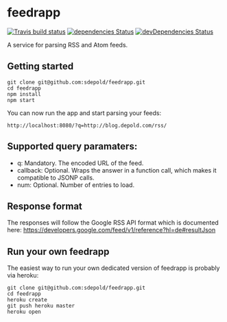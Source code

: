 # feedrapp
[![Travis build status](http://img.shields.io/travis/sdepold/feedrapp.svg?style=flat)](https://travis-ci.org/sdepold/feedrapp)
[![dependencies Status](https://david-dm.org/sdepold/feedrapp/status.svg)](https://david-dm.org/sdepold/feedrapp)
[![devDependencies Status](https://david-dm.org/sdepold/feedrapp/dev-status.svg)](https://david-dm.org/sdepold/feedrapp?type=dev)

A service for parsing RSS and Atom feeds.

## Getting started

```
git clone git@github.com:sdepold/feedrapp.git
cd feedrapp
npm install
npm start
```

You can now run the app and start parsing your feeds:

```
http://localhost:8080/?q=http://blog.depold.com/rss/
```

## Supported query paramaters:

- q: Mandatory. The encoded URL of the feed.
- callback: Optional. Wraps the answer in a function call, which makes it compatible to JSONP calls.
- num: Optional. Number of entries to load.

## Response format

The responses will follow the Google RSS API format which is documented here:
https://developers.google.com/feed/v1/reference?hl=de#resultJson

## Run your own feedrapp

The easiest way to run your own dedicated version of feedrapp is probably via heroku:

```
git clone git@github.com:sdepold/feedrapp.git
cd feedrapp
heroku create
git push heroku master
heroku open
```
